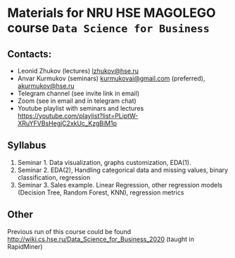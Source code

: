 # Materials for NRU HSE MAGOLEGO course `Data Science for Business`

## Contacts:

- Leonid Zhukov (lectures) lzhukov@hse.ru
- Anvar Kurmukov (seminars) kurmukovai@gmail.com (preferred), akurmukov@hse.ru
- Telegram channel (see invite link in email)
- Zoom (see in email and in telegram chat)
- Youtube playlist with seminars and lectures https://youtube.com/playlist?list=PLiptW-XRuYFVBsHegjC2xkUc_KzgBiM1p

## Syllabus

1. Seminar 1. Data visualization, graphs customization, EDA(1).
2. Seminar 2. EDA(2), Handling categorical data and missing values, binary classification, regression
3. Seminar 3. Sales example. Linear Regression, other regression models (Decision Tree, Random Forest, KNN), regression metrics

## Other

Previous run of this course could be found http://wiki.cs.hse.ru/Data_Science_for_Business_2020 (taught in RapidMiner)
